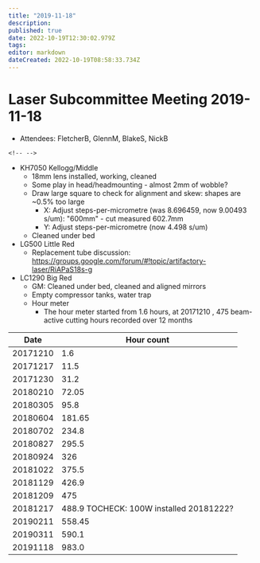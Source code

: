 ```yaml
---
title: "2019-11-18"
description: 
published: true
date: 2022-10-19T12:30:02.979Z
tags: 
editor: markdown
dateCreated: 2022-10-19T08:58:33.734Z
---
```


# Laser Subcommittee Meeting 2019-11-18

-   Attendees: FletcherB, GlennM, BlakeS, NickB

```{=html}
<!-- -->
```
-   KH7050 Kellogg/Middle
    -   18mm lens installed, working, cleaned
    -   Some play in head/headmounting - almost 2mm of wobble?
    -   Draw large square to check for alignment and skew: shapes are \~0.5% too large
        -   X: Adjust steps-per-micrometre (was 8.696459, now 9.00493 s/um): "600mm" - cut measured 602.7mm
        -   Y: Adjust steps-per-micrometre (now 4.498 s/um)
    -   Cleaned under bed
-   LG500 Little Red
    -   Replacement tube discussion: <https://groups.google.com/forum/#!topic/artifactory-laser/RiAPaS18s-g>
-   LC1290 Big Red
    -   GM: Cleaned under bed, cleaned and aligned mirrors
    -   Empty compressor tanks, water trap
    -   Hour meter
        -   The hour meter started from 1.6 hours, at 20171210 , 475 beam-active cutting hours recorded over 12 months

| Date     | Hour count                              |
|----------|-----------------------------------------|
| 20171210 | 1.6                                     |
| 20171217 | 11.5                                    |
| 20171230 | 31.2                                    |
| 20180210 | 72.05                                   |
| 20180305 | 95.8                                    |
| 20180604 | 181.65                                  |
| 20180702 | 234.8                                   |
| 20180827 | 295.5                                   |
| 20180924 | 326                                     |
| 20181022 | 375.5                                   |
| 20181129 | 426.9                                   |
| 20181209 | 475                                     |
| 20181217 | 488.9 TOCHECK: 100W installed 20181222? |
| 20190211 | 558.45                                  |
| 20190311 | 590.1                                   |
| 20191118 | 983.0                                   |

